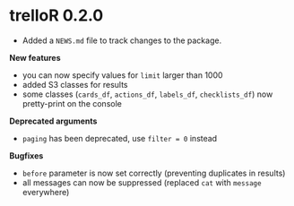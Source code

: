 # trelloR 0.2.0

* Added a `NEWS.md` file to track changes to the package.

**New features**

* you can now specify values for `limit` larger than 1000
* added S3 classes for results
* some classes (`cards_df`, `actions_df`, `labels_df`, `checklists_df`) now pretty-print on the console

**Deprecated arguments**

* `paging` has been deprecated, use `filter = 0` instead

**Bugfixes**

* `before` parameter is now set correctly (preventing duplicates in results)
* all messages can now be suppressed (replaced `cat` with `message` everywhere)

